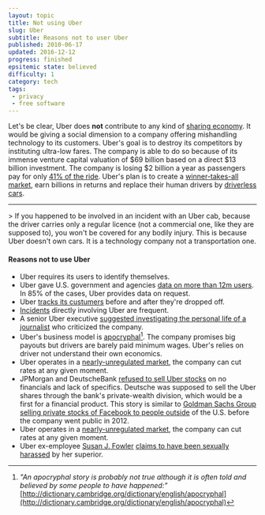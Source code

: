 ```yaml
---
layout: topic
title: Not using Uber
slug: Uber
subtitle: Reasons not to user Uber
published: 2010-06-17
updated: 2016-12-12
progress: finished
epsitemic state: believed
difficulty: 1
category: tech
tags:
 - privacy
 - free software
---
```

Let's be clear, Uber does **not** contribute to any kind of [sharing economy](https://en.wikipedia.org/wiki/Sharing_economy). It would be giving a social dimension to a company offering mishandling technology to its customers. Uber's goal is to destroy its competitors by instituting ultra-low fares. The company is able to do so because of its immense venture capital valuation of \$69 billion based on a direct \$13 billion investment. The company is losing \$2 billion a year as passengers pay for only [41% of the ride](http://www.bizjournals.com/sanfrancisco/news/2016/12/02/uber-losses.html). Uber's plan is to create a [winner-takes-all market](http://www.investopedia.com/terms/w/winner-takes-all-market.asp), earn billions in returns and replace their human drivers by [driverless cars](http://www.bloomberg.com/news/features/2016-08-18/uber-s-first-self-driving-fleet-arrives-in-pittsburgh-this-month-is06r7on).
<p></p>
<hr />
> If you happened to be involved in an incident with an Uber cab, because the driver carries only a regular licence (not a commercial one, like they are supposed to), you won't be covered for any bodily injury. This is because Uber doesn't own cars. It is a technology company not a transportation one.


#### Reasons not to use Uber
* Uber requires its users to identify themselves.
* Uber gave U.S. government and agencies [data on more than 12m users](http://www.reuters.com/article/us-uber-tech-data-idUSKCN0X91R5). In 85% of the cases, Uber provides data on request.
* Uber [tracks its custumers](http://www.npr.org/sections/alltechconsidered/2016/12/01/503985473/uber-now-tracks-passengers-locations-even-after-theyre-dropped-off) before and after they're dropped off.
* [Incidents](http://www.whosdrivingyou.org/rideshare-incidents) directly involving Uber are frequent.
* A senior Uber executive [suggested investigating the personal life of a journalist](https://www.buzzfeed.com/bensmith/uber-executive-suggests-digging-up-dirt-on-journalists) who criticized the company.
* Uber's business model is [apocryphal](https://ftalphaville.ft.com/2016/12/01/2180647/the-taxi-unicorns-new-clothes/)[^apocryphal]. The company promises big payouts but drivers are barely paid minimum wages. Uber's relies on driver not understand their own economics.
* Uber operates in a [nearly-unregulated market](https://en.wikipedia.org/wiki/Laissez-faire), the company can cut rates at any given moment.
* JPMorgan and DeutscheBank [refused to sell Uber stocks](https://www.bloomberg.com/news/articles/2016-11-07/banks-said-to-have-passed-up-uber-share-sale-on-lack-of-data) on no financials and lack of specifics. Deutsche was supposed to sell the Uber shares through the bank's private-wealth division, which would be a first for a financial product. This story is similar to [Goldman Sachs Group selling private stocks of Facebook to people outside](http://dealbook.nytimes.com/2011/01/17/goldman-limits-facebook-investment-to-foreign-clients/?src=twt&twt=nytimesbusiness) of the U.S. before the company went public in 2012.
* Uber operates in a [nearly-unregulated market](https://en.wikipedia.org/wiki/Laissez-faire), the company can cut rates at any given moment.
* Uber ex-employee [Susan J. Fowler](www.susanjfowler.com) [claims to have been sexually harassed](https://www.nytimes.com/2017/02/19/business/uber-sexual-harassment-investigation.html) by her superior. 

[^apocryphal]: _"An apocryphal story is probably not true although it is often told and believed by some people to have happened:"_ [http://dictionary.cambridge.org/dictionary/english/apocryphal](http://dictionary.cambridge.org/dictionary/english/apocryphal)
